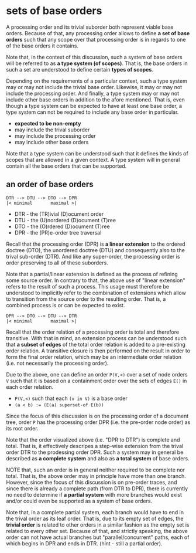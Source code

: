 
<!-- ======================================================================= -->
# sets of base orders

A processing order and its trivial suborder both represent viable base orders.
Because of that, any processing order allows to define **a set of base orders**
such that any scope over that processing order is in regards to one of the base
orders it contains.

Note that, in the context of this discussion, such a system of base orders will
be referred to as **a type system (of scopes)**. That is, the base orders in
such a set are understood to define certain **types of scopes**.

Depending on the requirements of a particular context, such a type system may
or may not include the trivial base order. Likewise, it may or may not include
the processing order. And finally, a type system may or may not include other
base orders in addition to the afore mentioned. That is, even though a type
system can be expected to have at least one base order, a type system can not
be required to include any base order in particular.

* **expected to be non-empty**
* may include the trival suborder
* may include the processing order
* may include other base orders

Note that a type system can be understood such that it defines the kinds of
scopes that are allowed in a given context. A type system will in general
contain all the base orders that can be supported.

<!-- ======================================================================= -->
## an order of base orders

```
DTR --> DTU --> DTO --> DPR
|< minimal       maximal >|
```

* DTR - the (TR)ivial (D)ocument order
* DTU - the (U)nordered (D)ocument (T)ree
* DTO - the (O)rdered (D)ocument (T)ree
* DPR - the (PR)e-order tree traversal

Recall that the processing order (DPR) is **a linear extension** to the ordered
doctree (DTO), the unordered doctree (DTU) and consequently also to the trival
sub-order (DTR). And like any super-order, the processing order is order
preserving to all of these suborders.

Note that a partial/linear extension is defined as the process of refining some
source order. In contrary to that, the above use of "linear extension" refers
to the result of such a process. This usage must therefore be understood to
implicitly refer to the combination of extensions which allow to transition
from the source order to the resulting order. That is, a combined process is
or can be expected to exist.

```
DPR --> DTO --> DTU --> DTR
|< minimal       maximal >|
```

Recall that the order relation of a processing order is total and therefore
transitive. With that in mind, an extension process can be understood such that
**a subset of edges** of the total order relation is added to a pre-existing
order relation. A transitive closure is then performed on the result in order
to form the final order relation, which may be an intermediate order relation
(i.e. not necessarily the processing order).

Due to the above, one can define an order `P(V,<)` over a set of node orders
`V` such that it is based on a containment order over the sets of edges `E()`
in each order relation.

* `P(V,<)` such that each `(v in V)` is a base order
* `(a < b) := (E(a) superset-of E(b))`

Since the focus of this discussion is on the processing order of a document
tree, order `P` has the processing order DPR (i.e. the pre-order node order)
as its root order.

Note that the order visualized above (i.e. "DPR to DTR") is complete and total.
That is, it effectively descripes a step-wise extension from the trival order
DTR to the prodessing order DPR. Such a system may in general be described as
**a complete system** and also as **a total system** of base orders.

NOTE that, such an order is in general neither required to be complete nor
total. That is, the above order may in principle have more than one branch.
However, since the focus of this discussion is on pre-order traces, and since
there is already a complete path (from DTR to DPR), there is currently no need
to determine if **a partial system** with more branches would exist and/or
could even be supported as a system of base orders.

Note that, in a complete partial system, each branch would have to end in the
trival order as its leaf order. That is, due to its empty set of edges, the
**trivial order** is related to other orders in a similar fashion as the empty
set is related to every other set. Because of that, and strictly speaking, the
above order can not have actual branches but "parallel/concurrent" paths, each
of which begins in DPR and ends in DTR. (hint - still a partial order).
